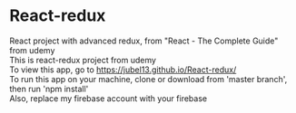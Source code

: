 # React-redux

React project with advanced redux, from "React - The Complete Guide" from udemy </br>
This is react-redux project from udemy </br>
To view this app, go to https://jubel13.github.io/React-redux/ </br>
To run this app on your machine, clone or download from 'master branch', then run 'npm install' </br>
Also, replace my firebase account with your firebase
